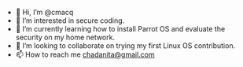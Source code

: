 - 👋 Hi, I’m @cmacq
- 👀 I’m interested in secure coding.
- 🌱 I’m currently learning how to install Parrot OS and evaluate the security on my home network.
- 💞️ I’m looking to collaborate on trying my first Linux OS contribution.
- 📫 How to reach me chadanita@gmail.com

<!---
cmacq/cmacq is a ✨ special ✨ repository because its `README.md` (this file) appears on your GitHub profile.
You can click the Preview link to take a look at your changes.
--->
